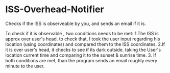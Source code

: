 # ISS-Overhead-Notifier
Checks if the ISS is observeable by you, and sends an email if it is.

To check if it is observable , two conditions needs to be met:
1.The ISS is approx over user's head. to check that, I took the user input regarding his location (using coordinates) and compared them to the ISS coordinates.
2.If it is over user's head, it checks to see if its dark outside. taking the User's location current time and comparing it to the sunset & sunrise time.
3. If both conditions are met, than the program sends an email roughly every minute to the user.
